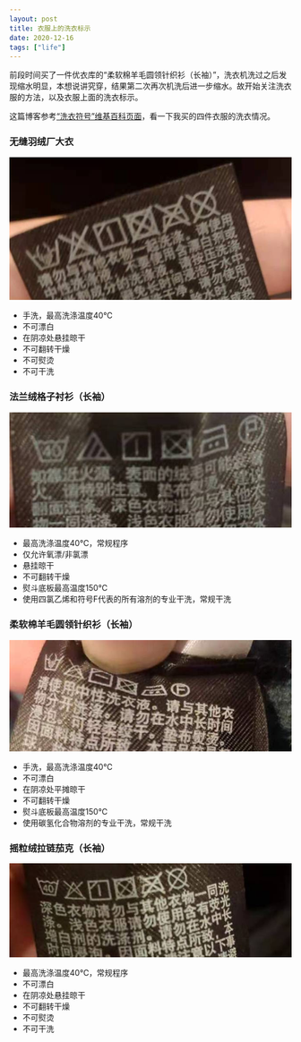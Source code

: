 ```yaml
---
layout: post
title: 衣服上的洗衣标示
date: 2020-12-16
tags: ["life"]
---
```


前段时间买了一件优衣库的“柔软棉羊毛圆领针织衫（长袖）”，洗衣机洗过之后发现缩水明显，本想说讲究穿，结果第二次再次机洗后进一步缩水。故开始关注洗衣服的方法，以及衣服上面的洗衣标示。

这篇博客参考[“洗衣符号”维基百科页面](https://zh.wikipedia.org/wiki/%E6%B4%97%E8%A1%A3%E7%AC%A6%E8%99%9F)，看一下我买的四件衣服的洗衣情况。


### 无缝羽绒厂大衣

![](/images/uniqlo/1.jpeg)

- 手洗，最高洗涤温度40℃
- 不可漂白
- 在阴凉处悬挂晾干
- 不可翻转干燥
- 不可熨烫
- 不可干洗

### 法兰绒格子衬衫（长袖）

![](/images/uniqlo/2.jpeg)

- 最高洗涤温度40℃，常规程序
- 仅允许氧漂/非氯漂
- 悬挂晾干
- 不可翻转干燥
- 熨斗底板最高温度150℃
- 使用四氯乙烯和符号F代表的所有溶剂的专业干洗，常规干洗

### 柔软棉羊毛圆领针织衫（长袖）

![](/images/uniqlo/3.jpeg)

- 手洗，最高洗涤温度40℃
- 不可漂白
- 在阴凉处平摊晾干
- 不可翻转干燥
- 熨斗底板最高温度150℃
- 使用碳氢化合物溶剂的专业干洗，常规干洗

### 摇粒绒拉链茄克（长袖）

![](/images/uniqlo/4.jpeg)

- 最高洗涤温度40℃，常规程序
- 不可漂白
- 在阴凉处悬挂晾干
- 不可翻转干燥
- 不可熨烫
- 不可干洗